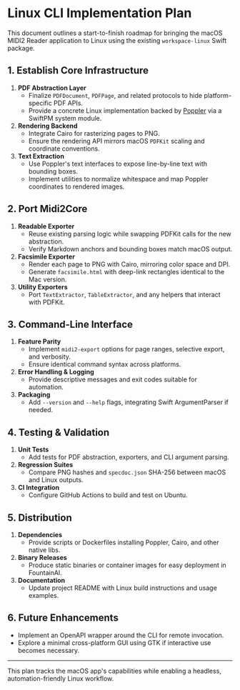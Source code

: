 # Linux CLI Implementation Plan

This document outlines a start-to-finish roadmap for bringing the macOS MIDI2 Reader application to Linux using the existing `workspace-linux` Swift package.

## 1. Establish Core Infrastructure
1. **PDF Abstraction Layer**
   - Finalize `PDFDocument`, `PDFPage`, and related protocols to hide platform-specific PDF APIs.
   - Provide a concrete Linux implementation backed by [Poppler](https://poppler.freedesktop.org/) via a SwiftPM system module.
2. **Rendering Backend**
   - Integrate Cairo for rasterizing pages to PNG.
   - Ensure the rendering API mirrors macOS `PDFKit` scaling and coordinate conventions.
3. **Text Extraction**
   - Use Poppler's text interfaces to expose line-by-line text with bounding boxes.
   - Implement utilities to normalize whitespace and map Poppler coordinates to rendered images.

## 2. Port Midi2Core
1. **Readable Exporter**
   - Reuse existing parsing logic while swapping PDFKit calls for the new abstraction.
   - Verify Markdown anchors and bounding boxes match macOS output.
2. **Facsimile Exporter**
   - Render each page to PNG with Cairo, mirroring color space and DPI.
   - Generate `facsimile.html` with deep-link rectangles identical to the Mac version.
3. **Utility Exporters**
   - Port `TextExtractor`, `TableExtractor`, and any helpers that interact with PDFKit.

## 3. Command-Line Interface
1. **Feature Parity**
   - Implement `midi2-export` options for page ranges, selective export, and verbosity.
   - Ensure identical command syntax across platforms.
2. **Error Handling & Logging**
   - Provide descriptive messages and exit codes suitable for automation.
3. **Packaging**
   - Add `--version` and `--help` flags, integrating Swift ArgumentParser if needed.

## 4. Testing & Validation
1. **Unit Tests**
   - Add tests for PDF abstraction, exporters, and CLI argument parsing.
2. **Regression Suites**
   - Compare PNG hashes and `specdoc.json` SHA-256 between macOS and Linux outputs.
3. **CI Integration**
   - Configure GitHub Actions to build and test on Ubuntu.

## 5. Distribution
1. **Dependencies**
   - Provide scripts or Dockerfiles installing Poppler, Cairo, and other native libs.
2. **Binary Releases**
   - Produce static binaries or container images for easy deployment in FountainAI.
3. **Documentation**
   - Update project README with Linux build instructions and usage examples.

## 6. Future Enhancements
- Implement an OpenAPI wrapper around the CLI for remote invocation.
- Explore a minimal cross-platform GUI using GTK if interactive use becomes necessary.

---
This plan tracks the macOS app's capabilities while enabling a headless, automation-friendly Linux workflow.
